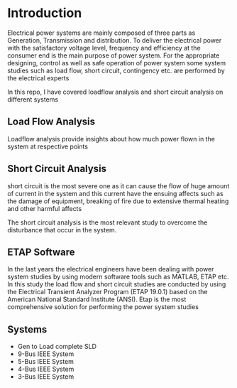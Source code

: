 # Introduction

Electrical power systems are mainly composed of three parts as Generation, Transmission and distribution. To deliver the electrical power with the satisfactory voltage level, frequency and efficiency at the consumer end is the main purpose of power system.  For the appropriate designing, control as well as safe operation of power system some system studies such as load flow, short circuit, contingency etc. are performed by the electrical experts 

In this repo, I have covered loadflow analysis and short circuit analysis on different systems

## Load Flow Analysis

Loadflow analysis provide insights about how much power flown in the system at respective points

## Short Circuit Analysis

short circuit is the most severe one as it can cause the flow of huge amount of current in the system and this current have the ensuing affects such as the damage of equipment, breaking of fire due to extensive thermal heating and other harmful affects

The short circuit analysis is the most relevant study to overcome the disturbance that occur in the system. 

## ETAP Software

In the last years the electrical engineers have been dealing with power system studies by using modern software tools such as MATLAB, ETAP etc. In this study the load flow and short circuit studies are conducted by using the Electrical Transient Analyzer Program (ETAP 19.0.1) based 
on the American National Standard Institute (ANSI). Etap is the most comprehensive solution for performing the power system studies

## Systems

* Gen to Load complete SLD
* 9-Bus IEEE System
* 5-Bus IEEE System
* 4-Bus IEEE System
* 3-Bus IEEE System

